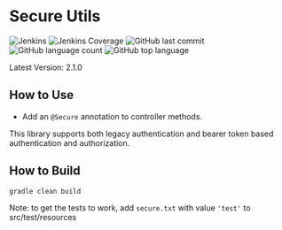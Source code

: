  # Secure Utils
![Jenkins](https://img.shields.io/jenkins/build/http/trevorism-build.eastus.cloudapp.azure.com/secure-utils)
![Jenkins Coverage](https://img.shields.io/jenkins/coverage/jacoco/http/trevorism-build.eastus.cloudapp.azure.com/secure-utils)
![GitHub last commit](https://img.shields.io/github/last-commit/trevorism/secure-utils)
![GitHub language count](https://img.shields.io/github/languages/count/trevorism/secure-utils)
![GitHub top language](https://img.shields.io/github/languages/top/trevorism/secure-utils)
 
Latest Version: 2.1.0 
 
## How to Use 
* Add an `@Secure` annotation to controller methods.

This library supports both legacy authentication and bearer token based authentication and authorization.

## How to Build
`gradle clean build`

Note: to get the tests to work, add `secure.txt` with value `'test'` to src/test/resources
